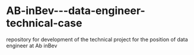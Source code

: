 # AB-inBev---data-engineer-technical-case
repository for development of the technical project for the position of data engineer at Ab inBev

